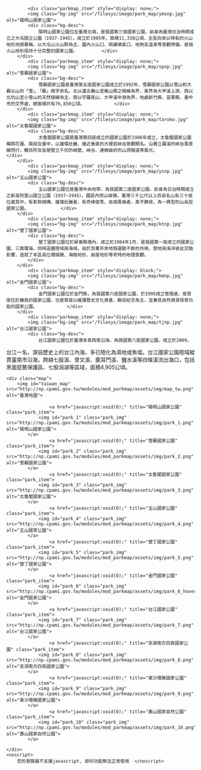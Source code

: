 <div id="parkmap">
	
			<div class="parkmap_item" style="display: none;">
			<img class="bg-img" src="/filesys/image/park_map/ymsnp.jpg" alt="陽明山國家公園">
			<div class="bg-desc">
				陽明山國家公園位在臺灣北端，是我國第三個國家公園，前身為臺灣日治時期成立之大屯國立公園（1937-1945）。成立於1985年，面積11,338公頃，全區向來以特有的火山地形地貌著稱，以大屯山火山群為主，園內火山口、硫磺噴氣口、地熱及溫泉等景觀齊備，是個火山地形保持十分完整的國家公園。			</div>
		</div>
			<div class="parkmap_item" style="display: none;">
			<img class="bg-img" src="/filesys/image/park_map/spnp.jpg" alt="雪霸國家公園">
			<div class="bg-desc">
				雪霸國家公園是臺灣第五座國家公園成立於1992年，雪霸國家公園以雪山和大霸尖山的「雪」、「霸」兩字命名。北以邊古嚴山至樂山間之稜線為界，東界為大甲溪上游，西以北坑山至小雪山的天然稜線為主，南以宇羅尾山、大甲溪中游為界，地處新竹縣、苗栗縣、臺中市的交界處，總面積共有76,850公頃。			</div>
		</div>
			<div class="parkmap_item" style="display: none;">
			<img class="bg-img" src="/filesys/image/park_map/taroko.jpg" alt="太魯閣國家公園">
			<div class="bg-desc">
				太魯閣國家公園是臺灣第四座成立的國家公園於1986年成立，太魯閣國家公園橫跨花蓮、南投及臺中，以雄偉壯麗、幾近垂直的大理岩峽谷景觀聞名。沿著立霧溪的峽谷風景線而行，觸目所及皆是壁立千仞的峭壁、峽谷、連綿曲折的山洞隧道等風光。			</div>
		</div>
			<div class="parkmap_item" style="display: none;">
			<img class="bg-img" src="/filesys/image/park_map/ysnp.jpg" alt="玉山國家公園">
			<div class="bg-desc">
				玉山國家公園位居臺灣中央地帶，為我國第二座國家公園，前身為日治時期成立之新高阿里山國立公園（1937–1945）。園區內崇山峻嶺，臺灣三千公尺以上百岳名山有三十座位處其中，有氣勢磅礡、雄偉壯麗者，有奇峰俊秀、自成風格者，美不勝收，為一典型的山岳型國家公園。			</div>
		</div>
			<div class="parkmap_item" style="display: none;">
			<img class="bg-img" src="/filesys/image/park_map/ktnp.jpg" alt="墾丁國家公園">
			<div class="bg-desc">
				墾丁國家公園位於屏東縣境內，成立於1984年1月，是我國第一座成立的國家公園，三面環海，同時涵蓋陸域與海域。由於百萬年來地殼運動不斷的作用，陸地與海洋彼此交蝕影響，造就了本區高位珊瑚礁、海蝕地形、崩崖地形等奇特的地理景觀。
			</div>
		</div>
			<div class="parkmap_item" style="display: block;">
			<img class="bg-img" src="/filesys/image/park_map/kmnp.jpg" alt="金門國家公園">
			<div class="bg-desc">
				金門國家公園位於金門縣，為我國第六座國家公園，於1995成立管理處，是首座位於離島的國家公園，也是首座以維護歷史文化資產、戰役紀念為主，並兼具自然資源保育功能的國家公園。			</div>
		</div>
			<div class="parkmap_item" style="display: none;">
			<img class="bg-img" src="/filesys/image/park_map/tjnp.jpg" alt="台江國家公園">
			<div class="bg-desc">
				台江國家公園位於臺灣本島西南沿海，為我國第八座國家公園，成立於2009。
台江一名，源自歷史上的台江內海，多已陸化為濕地或魚塭。台江國家公園陸域縱貫臺南市沿海，跨越七股溪、曾文溪、鹿耳門溪、鹽水溪等四條溪流出海口，包括黑面琵鷺保護區、七股潟湖等區域，面積4,905公頃。
			</div>
		</div>
			<div class="parkmap_item" style="display: none;">
			<img class="bg-img" src="/filesys/image/park_map/spmnp.jpg" alt="澎湖南方四島國家公園">
			<div class="bg-desc">
				澎湖南方四島位於澎湖南方的東嶼坪嶼、西嶼坪嶼、東吉嶼、西吉嶼合稱澎湖南方四島。於南方四島遺世獨立，加上近幾十年來受到產業結構轉型、交通不便造成物資補給不易等影響，人口逐漸外移，現今島上除了少數居民外，平日少有遊客造訪。			</div>
		</div>
			<div class="parkmap_item" style="display: none;">
			<img class="bg-img" src="/filesys/image/park_map/danp.jpg" alt="東沙環礁國家公園">
			<div class="bg-desc">
				東沙環礁國家公園包含南海的東沙島與其環礁，及附近海域，總面積為353,667.95公頃，為我國第一座海洋國家公園，於2007年1月17日成立，擁有我國海域唯一發育完整的環礁，係由珊瑚礁經千萬年的生長堆積而形成，屬於特殊珍貴自然景觀，足以代表國家自然遺產，因此成為我國第七座新設立的國家公園。			</div>
		</div>
			<div class="parkmap_item" style="display: none;">
			<img class="bg-img" src="/filesys/image/park_map/snnp.jpg" alt="壽山國家自然公園">
			<div class="bg-desc">
				位處高雄市的壽山國家自然公園，不但是高雄都會地區難得的綠地，也是一座極為珍貴的自然寶庫，更承載了數百年來不同族群發展的歷史變遷。兼具教育、研究及觀賞遊憩等多重功能，不僅僅是高雄市的都市之肺，更是絕佳的自然人文教育及研究基地。			</div>
		</div>
		

	<div class="map">
		<img id="taiwan_map" src="http://np.cpami.gov.tw/modules/mod_parkmap/assets/img/map_tw.png" alt="臺灣地圖">

					<a href="javascript:void(0);" title="陽明山國家公園" class="park_item">
				<img id="park_1" class="park_img" src="http://np.cpami.gov.tw/modules/mod_parkmap/assets/img/park_1.png" alt="陽明山國家公園">
			</a>
					<a href="javascript:void(0);" title="雪霸國家公園" class="park_item">
				<img id="park_2" class="park_img" src="http://np.cpami.gov.tw/modules/mod_parkmap/assets/img/park_2.png" alt="雪霸國家公園">
			</a>
					<a href="javascript:void(0);" title="太魯閣國家公園" class="park_item">
				<img id="park_3" class="park_img" src="http://np.cpami.gov.tw/modules/mod_parkmap/assets/img/park_3.png" alt="太魯閣國家公園">
			</a>
					<a href="javascript:void(0);" title="玉山國家公園" class="park_item">
				<img id="park_4" class="park_img" src="http://np.cpami.gov.tw/modules/mod_parkmap/assets/img/park_4.png" alt="玉山國家公園">
			</a>
					<a href="javascript:void(0);" title="墾丁國家公園" class="park_item">
				<img id="park_5" class="park_img" src="http://np.cpami.gov.tw/modules/mod_parkmap/assets/img/park_5.png" alt="墾丁國家公園">
			</a>
					<a href="javascript:void(0);" title="金門國家公園" class="park_item">
				<img id="park_6" class="park_img" src="http://np.cpami.gov.tw/modules/mod_parkmap/assets/img/park_6_hover.png" alt="金門國家公園">
			</a>
					<a href="javascript:void(0);" title="台江國家公園" class="park_item">
				<img id="park_7" class="park_img" src="http://np.cpami.gov.tw/modules/mod_parkmap/assets/img/park_7.png" alt="台江國家公園">
			</a>
					<a href="javascript:void(0);" title="澎湖南方四島國家公園" class="park_item">
				<img id="park_8" class="park_img" src="http://np.cpami.gov.tw/modules/mod_parkmap/assets/img/park_8.png" alt="澎湖南方四島國家公園">
			</a>
					<a href="javascript:void(0);" title="東沙環礁國家公園" class="park_item">
				<img id="park_9" class="park_img" src="http://np.cpami.gov.tw/modules/mod_parkmap/assets/img/park_9.png" alt="東沙環礁國家公園">
			</a>
					<a href="javascript:void(0);" title="壽山國家自然公園" class="park_item">
				<img id="park_10" class="park_img" src="http://np.cpami.gov.tw/modules/mod_parkmap/assets/img/park_10.png" alt="壽山國家自然公園">
			</a>
		
	</div>
	<noscript>
		您的瀏覽器不支援javascript, 部份功能無法正常使用	</noscript>
</div>
